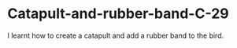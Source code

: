 # Catapult-and-rubber-band-C-29
I learnt how to create a catapult and add a rubber band to the bird.
